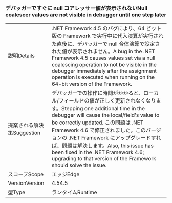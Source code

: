### <a name="null-coalescer-values-are-not-visible-in-debugger-until-one-step-later"></a><span data-ttu-id="394c8-101">デバッガーですぐに null コアレッサー値が表示されない</span><span class="sxs-lookup"><span data-stu-id="394c8-101">Null coalescer values are not visible in debugger until one step later</span></span>

|   |   |
|---|---|
|<span data-ttu-id="394c8-102">説明</span><span class="sxs-lookup"><span data-stu-id="394c8-102">Details</span></span>|<span data-ttu-id="394c8-103">.NET Framework 4.5 のバグにより、64 ビット版の Framework で実行中に代入演算が実行された直後に、デバッガーで null 合体演算で設定された値が表示されません。</span><span class="sxs-lookup"><span data-stu-id="394c8-103">A bug in the .NET Framework 4.5 causes values set via a null coalescing operation to not be visible in the debugger immediately after the assignment operation is executed when running on the 64-bit version of the Framework.</span></span>|
|<span data-ttu-id="394c8-104">提案される解決策</span><span class="sxs-lookup"><span data-stu-id="394c8-104">Suggestion</span></span>|<span data-ttu-id="394c8-105">デバッガーでの操作に時間がかかると、ローカル/フィールドの値が正しく更新されなくなります。</span><span class="sxs-lookup"><span data-stu-id="394c8-105">Stepping one additional time in the debugger will cause the local/field's value to be correctly updated.</span></span> <span data-ttu-id="394c8-106">この問題は .NET Framework 4.6 で修正されました。このバージョンの .NET Framework にアップグレードすれば、問題は解決します。</span><span class="sxs-lookup"><span data-stu-id="394c8-106">Also, this issue has been fixed in the .NET Framework 4.6; upgrading to that version of the Framework should solve the issue.</span></span>|
|<span data-ttu-id="394c8-107">スコープ</span><span class="sxs-lookup"><span data-stu-id="394c8-107">Scope</span></span>|<span data-ttu-id="394c8-108">エッジ</span><span class="sxs-lookup"><span data-stu-id="394c8-108">Edge</span></span>|
|<span data-ttu-id="394c8-109">Version</span><span class="sxs-lookup"><span data-stu-id="394c8-109">Version</span></span>|<span data-ttu-id="394c8-110">4.5</span><span class="sxs-lookup"><span data-stu-id="394c8-110">4.5</span></span>|
|<span data-ttu-id="394c8-111">型</span><span class="sxs-lookup"><span data-stu-id="394c8-111">Type</span></span>|<span data-ttu-id="394c8-112">ランタイム</span><span class="sxs-lookup"><span data-stu-id="394c8-112">Runtime</span></span>|

